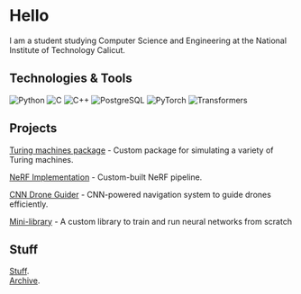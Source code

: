 # Hello

I am a student studying Computer Science and Engineering at the National Institute of Technology Calicut.

## Technologies & Tools
![Python](https://img.shields.io/badge/-Python-3776AB?logo=python&logoColor=white&style=flat-square)
![C](https://img.shields.io/badge/-C-00599C?logo=c&logoColor=white&style=flat-square)
![C++](https://img.shields.io/badge/-C++-00599C?logo=c%2B%2B&logoColor=white&style=flat-square)
![PostgreSQL](https://img.shields.io/badge/-PostgreSQL-336791?logo=postgresql&logoColor=white&style=flat-square)
![PyTorch](https://img.shields.io/badge/-PyTorch-EE4C2C?logo=pytorch&logoColor=white&style=flat-square)
![Transformers](https://img.shields.io/badge/-Transformers-FF9900?logo=huggingface&logoColor=white&style=flat-square)


## Projects

[Turing machines package](https:://github.com/R2D2-08/turmachpy) - Custom package for simulating a variety of Turing machines.

[NeRF Implementation](https://nerfsite.vercel.app/) - Custom-built NeRF pipeline.  

[CNN Drone Guider](https://github.com/R2D2-08/MiniDroneCNN) - CNN-powered navigation system to guide drones efficiently.  

[Mini-library](https://github.com/R2D2-08/minilib) - A custom library to train and run neural networks from scratch 

## Stuff
[Stuff](https://stuffaboutme.vercel.app/).  
[Archive](https://archivezzzs.vercel.app/).  
